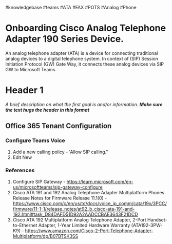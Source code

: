 #knowledgebase  #teams #ATA #FAX #POTS #Analog #Phone

# Onboarding Cisco Analog Telephone Adapter 190 Series Device.
An analog telephone adapter (ATA) is a device for connecting traditional analog devices to a digital telephone system. In context of (SIP) Session Initiation Protocol (GW) Gate Way, it connects these analog devices via SIP GW to Microsoft Teams.

# Header 1
_A brief description on what the first goal is and/or information. **Make sure the text hugs the header in this format**_ 

## Office 365 Tenant Configuration
### Configure Teams Voice
1. Add a new calling policy - 'Allow SIP calling."
2. Edit New 


### References

1. Configure SIP Gateway - https://learn.microsoft.com/en-us/microsoftteams/sip-gateway-configure
2. Cisco ATA 191 and 192 Analog Telephone Adapter Multiplatform Phones Release Notes for Firmware Release 11.1(0) - https://www.cisco.com/c/en/us/td/docs/voice_ip_comm/cata/19x/3PCC/firmware/11-1-1/release_notes/at92_b_cisco-ata-191-and-192.html#task_D84DAFD51D92A2AADCCBAE3643F21DCD
3. Cisco ATA 192 Multiplatform Analog Telephone Adapter, 2-Port Handset-to-Ethernet Adapter, 1-Year Limited Hardware Warranty (ATA192-3PW-K9) - https://www.amazon.com/Cisco-2-Port-Telephone-Adapter-Multiplatform/dp/B07BTSK3SS
